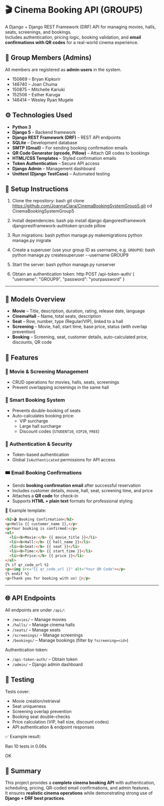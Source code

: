 # 🎬 Cinema Booking API (GROUP5)

A Django + Django REST Framework (DRF) API for managing movies, halls, seats, screenings, and bookings.  
Includes authentication, pricing logic, booking validation, and **email confirmations with QR codes** for a real-world cinema experience.



## 👥 Group Members (Admins)
All members are registered as **admin users** in the system.

- 150669 – Bryan Kipkorir  
- 146740 – Joan Chuma  
- 150875 – Mitchelle Kariuki  
- 152506 – Esther Karuga  
- 146414 – Wesley Ryan Mugele  



## ⚙️ Technologies Used

- **Python 3**  
- **Django 5** – Backend framework  
- **Django REST Framework (DRF)** – REST API endpoints  
- **SQLite** – Development database  
- **SMTP (Gmail)** – For sending booking confirmation emails  
- **QR Code Generator (qrcode, Pillow)** – Attach QR codes to bookings  
- **HTML/CSS Templates** – Styled confirmation emails  
- **Token Authentication** – Secure API access  
- **Django Admin** – Management dashboard  
- **Unittest (Django TestCase)** – Automated testing  



## 🚀 Setup Instructions

1. Clone the repository:
   bash
   git clone https://github.com/JoannaCiara/CinemaBookingSystemGroup5.git
   cd CinemaBookingSystemGroup5
   

2. Install dependencies:
   bash
   pip install django djangorestframework djangorestframework-authtoken qrcode pillow
   

3. Run migrations:
   bash
   python manage.py makemigrations
   python manage.py migrate
   

4. Create a superuser (use your group ID as username, e.g. `GROUP9`):
   bash
   python manage.py createsuperuser --username GROUP9
   

5. Start the server:
   bash
   python manage.py runserver
   

6. Obtain an authentication token:
   http
   POST /api-token-auth/
   { "username": "GROUP9", "password": "yourpassword" }
   

---

## 📂 Models Overview

- **Movie** – Title, description, duration, rating, release date, language  
- **CinemaHall** – Name, total seats, description  
- **Seat** – Row, number, type (Regular/VIP), linked to a hall  
- **Screening** – Movie, hall, start time, base price, status (with overlap prevention)  
- **Booking** – Screening, seat, customer details, auto-calculated price, discounts, QR code  



## 🔑 Features

### 🎥 Movie & Screening Management
- CRUD operations for movies, halls, seats, screenings  
- Prevent overlapping screenings in the same hall  

### 💺 Smart Booking System
- Prevents double-booking of seats  
- Auto-calculates booking price:  
  * VIP surcharge  
  * Large hall surcharge  
  * Discount codes (`STUDENT10`, `VIP20`, `FREE`)  

### 🔐 Authentication & Security
- Token-based authentication  
- Global `IsAuthenticated` permissions for API access  

### 🎟 Email Booking Confirmations  
- Sends **booking confirmation email** after successful reservation  
- Includes customer details, movie, hall, seat, screening time, and price  
- Attaches a **QR code** for check-in  
- Supports **HTML + plain text** formats for professional styling  

📩 Example template:
```html
<h2>🎬 Booking Confirmation</h2>
<p>Hello {{ customer_name }},</p>
<p>Your booking is confirmed:</p>
<ul>
  <li><b>Movie:</b> {{ movie_title }}</li>
  <li><b>Hall:</b> {{ hall_name }}</li>
  <li><b>Seat:</b> {{ seat }}</li>
  <li><b>Time:</b> {{ start_time }}</li>
  <li><b>Price:</b> {{ price }}</li>
</ul>
{% if qr_code_url %}
<p><img src="{{ qr_code_url }}" alt="Your QR Code"></p>
{% endif %}
<p>Thank you for booking with us! 🍿</p>
```

---

## 🌐 API Endpoints

All endpoints are under `/api/`:

- `/movies/` – Manage movies  
- `/halls/` – Manage cinema halls  
- `/seats/` – Manage seats  
- `/screenings/` – Manage screenings  
- `/bookings/` – Manage bookings (filter by `?screening=<id>`)  

Authentication token:  
- `/api-token-auth/` – Obtain token  
- `/admin/` – Django admin dashboard  



## 🧪 Testing

Tests cover:  
- Movie creation/retrieval  
- Seat uniqueness  
- Screening overlap prevention  
- Booking seat double-checks  
- Price calculation (VIP, hall size, discount codes)  
- API authentication & endpoint responses  

✅ Example result:  

Ran 10 tests in 0.06s

OK



## 🎯 Summary

This project provides a **complete cinema booking API** with authentication, scheduling, pricing, QR-coded email confirmations, and admin features.  
It ensures **realistic cinema operations** while demonstrating strong use of **Django + DRF best practices**.


